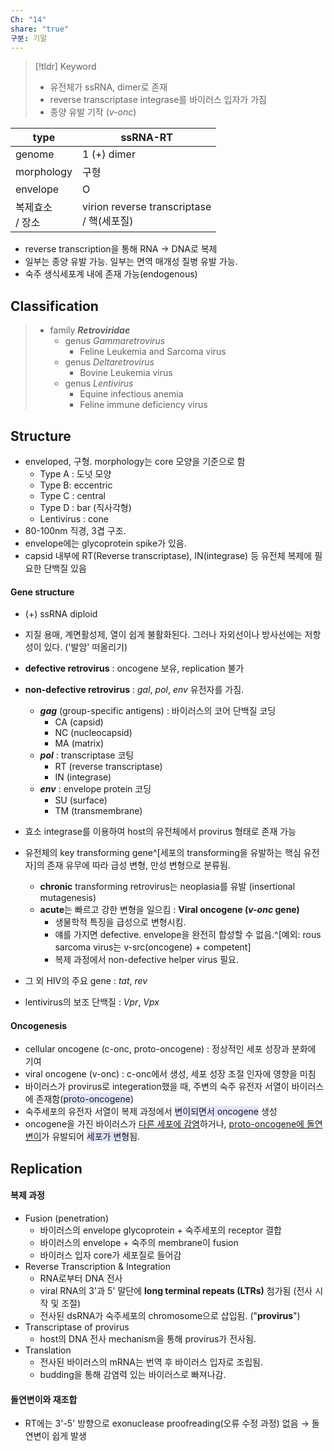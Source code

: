 ```yaml
---
Ch: "14"
share: "true"
구분: 기말
---
```


>[!tldr] Keyword
>- 유전체가 ssRNA, dimer로 존재
>- reverse transcriptase integrase를 바이러스 입자가 가짐
>- 종양 유발 기작 (*v-onc*)

| type         | ssRNA-RT                                 |
| ------------ | ---------------------------------------- |
| genome       | 1 (+) dimer                              |
| morphology   | 구형                                       |
| envelope     | O                                        |
| 복제효소<br>/ 장소 | virion reverse transcriptase<br>/ 핵(세포질) |
- reverse transcription을 통해 RNA → DNA로 복제
- 일부는 종양 유발 가능. 일부는 면역 매개성 질병 유발 가능.
- 숙주 생식세포계 내에 존재 가능(endogenous)
## Classification
> - family ***Retroviridae***
> 	- genus *Gammaretrovirus*
> 		- Feline Leukemia and Sarcoma virus
> 	- genus *Deltaretrovirus*
> 		- Bovine Leukemia virus
> 	- genus *Lentivirus*
> 		- Equine infectious anemia
> 		- Feline immune deficiency virus

## Structure
- enveloped, 구형. morphology는 core 모양을 기준으로 함
	- Type A : 도넛 모양
	- Type B:  eccentric
	- Type C : central
	- Type D : bar (직사각형)
	- Lentivirus : cone 
- 80-100nm 직경, 3겹 구조.
- envelope에는 glycoprotein spike가 있음.
- capsid 내부에 RT(Reverse transcriptase), IN(integrase) 등 유전체 복제에 필요한 단백질 있음

#### Gene structure
- (+) ssRNA diploid
- 지질 용매, 계면활성제, 열이 쉽게 불활화된다. 그러나 자외선이나 방사선에는 저항성이 있다. ('발암' 떠올리기)
- **defective retrovirus** : oncogene 보유, replication 불가
- **non-defective retrovirus** : *gal*, *pol*, *env* 유전자를 가짐.
	- ***gag*** (group-specific antigens) : 바이러스의 코어 단백질 코딩
		- CA (capsid)
		- NC (nucleocapsid)
		- MA (matrix)
	- ***pol*** : transcriptase 코팅
		- RT (reverse transcriptase)
		- IN (integrase)
	- ***env*** : envelope protein 코딩
		- SU (surface)
		- TM (transmembrane)
- 효소 integrase를 이용하여 host의 유전체에서 provirus 형태로 존재 가능
- 유전체의 key transforming gene^[세포의 transforming을 유발하는 핵심 유전자]의 존재 유무에 따라 급성 변형, 만성 변형으로 분류됨. 
	- **chronic** transforming retrovirus는 neoplasia를 유발 (insertional mutagenesis)
	- **acute**는 빠르고 강한 변형을 일으킴 : <b>Viral oncogene (<i>v-onc</i> gene)</b>
		- 생물학적 특징을 급성으로 변형시킴.
		- 얘를 가지면 defective. envelope을 완전히 합성할 수 없음.^[예외: rous sarcoma virus는 v-src(oncogene) + competent]
		- 복제 과정에서 non-defective helper virus 필요.


- 그 외 HIV의 주요 gene : *tat*, *rev*
- lentivirus의 보조 단백질 : *Vpr*, *Vpx*

#### Oncogenesis
- cellular oncogene (c-onc, proto-oncogene) : 정상적인 세포 성장과 분화에 기여
- viral oncogene (v-onc) : c-onc에서 생성, 세포 성장 조절 인자에 영향을 미침
- 바이러스가 provirus로 integeration했을 때, 주변의 숙주 유전자 서열이 바이러스에 존재함(<span style="background:#e0e5fc">proto-oncogene</span>)
- 숙주세포의 유전자 서열이 복제 과정에서 <span style="background:#e0e5fc">변이되면서 oncogene</span> 생성
- oncogene을 가진 바이러스가 <u>다른 세포에 감염</u>하거나, <u>proto-oncogene에 돌연변이</u>가 유발되어 <span style="background:#e0e5fc">세포가 변형</span>됨.
## Replication

#### 복제 과정
- Fusion (penetration)
	- 바이러스의 envelope glycoprotein  + 숙주세포의 receptor 결합
	- 바이러스의 envelope + 숙주의 membrane이 fusion
	- 바이러스 입자 core가 세포질로 들어감
- Reverse Transcription & Integration
	- RNA로부터 DNA 전사
	- viral RNA의 3'과 5' 말단에 **long terminal repeats (LTRs)** 첨가됨 (전사 시작 및 조절)
	- 전사된 dsRNA가 숙주세포의 chromosome으로 삽입됨. ("**provirus**")
- Transcriptase of provirus
	- host의 DNA 전사 mechanism을 통해 provirus가 전사됨.
- Translation
	- 전사된 바이러스의 mRNA는 번역 후 바이러스 입자로 조립됨.
	- budding을 통해 감염력 있는 바이러스로 빠져나감.

#### 돌연변이와 재조합
- RT에는 3'-5' 방향으로 exonuclease proofreading(오류 수정 과정) 없음
  → 돌연변이 쉽게 발생